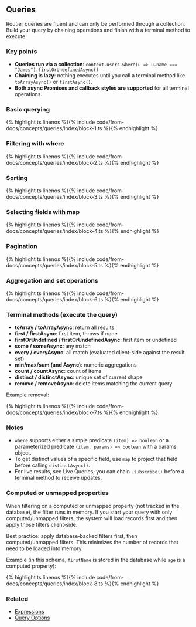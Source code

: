 ## Queries

Routier queries are fluent and can only be performed through a collection. Build your query by chaining operations and finish with a terminal method to execute.

### Key points

- **Queries run via a collection**: `context.users.where(u => u.name === "James").firstOrUndefinedAsync()`
- **Chaining is lazy**: nothing executes until you call a terminal method like `toArrayAsync()` or `firstAsync()`.
- **Both async Promises and callback styles are supported** for all terminal operations.

### Basic querying


{% highlight ts linenos %}{% include code/from-docs/concepts/queries/index/block-1.ts %}{% endhighlight %}


### Filtering with where


{% highlight ts linenos %}{% include code/from-docs/concepts/queries/index/block-2.ts %}{% endhighlight %}


### Sorting


{% highlight ts linenos %}{% include code/from-docs/concepts/queries/index/block-3.ts %}{% endhighlight %}


### Selecting fields with map


{% highlight ts linenos %}{% include code/from-docs/concepts/queries/index/block-4.ts %}{% endhighlight %}


### Pagination


{% highlight ts linenos %}{% include code/from-docs/concepts/queries/index/block-5.ts %}{% endhighlight %}


### Aggregation and set operations


{% highlight ts linenos %}{% include code/from-docs/concepts/queries/index/block-6.ts %}{% endhighlight %}


### Terminal methods (execute the query)

- **toArray / toArrayAsync**: return all results
- **first / firstAsync**: first item, throws if none
- **firstOrUndefined / firstOrUndefinedAsync**: first item or undefined
- **some / someAsync**: any match
- **every / everyAsync**: all match (evaluated client-side against the result set)
- **min/max/sum (and Async)**: numeric aggregations
- **count / countAsync**: count of items
- **distinct / distinctAsync**: unique set of current shape
- **remove / removeAsync**: delete items matching the current query

Example removal:


{% highlight ts linenos %}{% include code/from-docs/concepts/queries/index/block-7.ts %}{% endhighlight %}


### Notes

- `where` supports either a simple predicate `(item) => boolean` or a parameterized predicate `(item, params) => boolean` with a params object.
- To get distinct values of a specific field, use `map` to project that field before calling `distinctAsync()`.
- For live results, see Live Queries; you can chain `.subscribe()` before a terminal method to receive updates.

### Computed or unmapped properties

When filtering on a computed or unmapped property (not tracked in the database), the filter runs in memory. If you start your query with only computed/unmapped filters, the system will load records first and then apply those filters client‑side.

Best practice: apply database‑backed filters first, then computed/unmapped filters. This minimizes the number of records that need to be loaded into memory.

Example (in this schema, `firstName` is stored in the database while `age` is a computed property):


{% highlight ts linenos %}{% include code/from-docs/concepts/queries/index/block-8.ts %}{% endhighlight %}


### Related

- [Expressions](/concepts/queries/expressions/)
- [Query Options](/concepts/queries/query-options/)
